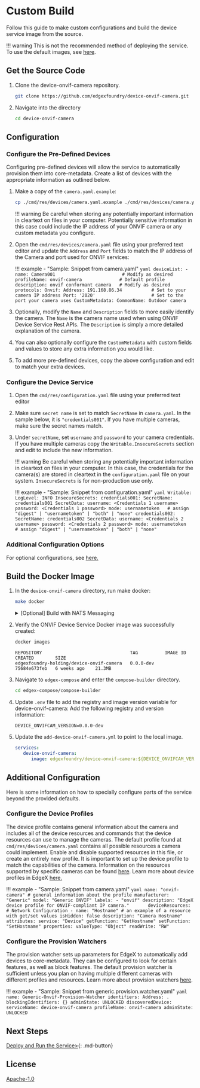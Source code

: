 # Custom Build

Follow this guide to make custom configurations and build the device service image from the source.

!!! warning
      This is not the recommended method of deploying the service. To use the default images, see [here](./deployment.md).

## Get the Source Code

1. Clone the device-onvif-camera repository.
   ```bash
   git clone https://github.com/edgexfoundry/device-onvif-camera.git
   ```
   
2. Navigate into the directory
   ```bash
   cd device-onvif-camera
   ```


## Configuration

### Configure the Pre-Defined Devices

Configuring pre-defined devices will allow the service to automatically provision them into core-metadata. Create a list of devices with the appropriate information as outlined below.

1. Make a copy of the `camera.yaml.example`:  
   ```bash
   cp ./cmd/res/devices/camera.yaml.example ./cmd/res/devices/camera.yaml
   ```

    !!! warning
        Be careful when storing any potentially important information in cleartext on files in your computer. Potentially sensitive information in this case could include the IP address of your ONVIF camera or any custom metadata you configure.

2. Open the `cmd/res/devices/camera.yaml` file using your preferred text editor and update the `Address` and `Port` fields to match the IP address of the Camera and port used for ONVIF services:
    
    !!! example - "Sample: Snippet from camera.yaml"
        ```yaml
        deviceList:
        - name: Camera001                         # Modify as desired
           profileName: onvif-camera              # Default profile
           description: onvif conformant camera   # Modify as desired
           protocols:
              Onvif:
                 Address: 191.168.86.34           # Set to your camera IP address
                 Port: '2020'                     # Set to the port your camera uses
              CustomMetadata:
                 CommonName: Outdoor camera
        ```

3. Optionally, modify the `Name` and `Description` fields to more easily identify the camera. The `Name` is the camera name used when using ONVIF Device Service Rest APIs. The `Description` is simply a more detailed explanation of the camera.
4. You can also optionally configure the `CustomMetadata` with custom fields and values to store any extra information you would like.

5. To add more pre-defined devices, copy the above configuration and edit to match your extra devices.


### Configure the Device Service
1. Open the `cmd/res/configuration.yaml` file using your preferred text editor

2. Make sure `secret name` is set to match `SecretName` in `camera.yaml`. In the sample below, it is `"credentials001"`. If you have multiple cameras, make sure the secret names match.
 
3. Under `secretName`, set `username` and `password` to your camera credentials. If you have multiple cameras copy the `Writable.InsecureSecrets` section and edit to include the new information.

    !!! warning
        Be careful when storing any potentially important information in cleartext on files in your computer. In this case, the credentials for the camera(s) are stored in cleartext in the `configuration.yaml` file on your system.
        `InsecureSecrets` is for non-production use only.

    !!! example - "Sample: Snippet from configuration.yaml"
        ```yaml
        Writable:
        LogLevel: INFO
        InsecureSecrets:
           credentials001:
              SecretName: credentials001
              SecretData:
                 username: <Credentials 1 username>
                 password: <Credentials 1 password>
                 mode: usernametoken   # assign "digest" | "usernametoken" | "both" | "none"
           credentials002:
              SecretName: credentials002
              SecretData:
                 username: <Credentials 2 username>
                 password: <Credentials 2 password>
                 mode: usernametoken    # assign "digest" | "usernametoken" | "both" | "none"
        ```

### Additional Configuration Options
For optional configurations, see [here.](#additional-configuration)

## Build the Docker Image

1. In the `device-onvif-camera` directory, run make docker:
      ```bash
      make docker
      ```
      <details>
      <summary>[Optional] Build with NATS Messaging</summary>
            Currently, the NATS Messaging capability (NATS MessageBus) is opt-in at build time. This means that the published Docker image and Snaps do not include the NATS messaging capability. To build the docker image using NATS, run make docker-nats:
            ```bash
            make docker-nats
            ```
            See [Compose Builder](https://github.com/edgexfoundry/edgex-compose/tree/main/compose-builder#gen) `nat-bus` option to generate compose file for NATS and local dev images.
      </details>

2. Verify the ONVIF Device Service Docker image was successfully created:
      ```bash
      docker images
      ```
      ```docker
      REPOSITORY                                 TAG          IMAGE ID       CREATED        SIZE
      edgexfoundry-holding/device-onvif-camera   0.0.0-dev    75684e673feb   6 weeks ago    21.3MB
      ```   

3. Navigate to `edgex-compose` and enter the `compose-builder` directory.     
      ```bash
      cd edgex-compose/compose-builder
   ```

4. Update `.env` file to add the registry and image version variable for device-onvif-camera:
      Add the following registry and version information:
      ```env
      DEVICE_ONVIFCAM_VERSION=0.0.0-dev
      ```

5. Update the `add-device-onvif-camera.yml` to point to the local image.
      ```yml
      services:
         device-onvif-camera:
            image: edgexfoundry/device-onvif-camera:${DEVICE_ONVIFCAM_VERSION}
      ```

## Additional Configuration

Here is some information on how to specially configure parts of the service beyond the provided defaults.  

### Configure the Device Profiles

The device profile contains general information about the camera and includes all of the device resources and commands that the device resources can use to manage the cameras. The default profile found at `cmd/res/devices/camera.yaml` contains all possible resources a camera could implement. Enable and disable supported resources in this file, or create an entirely new profile. It is important to set up the device profile to match the capabilities of the camera. Information on the resources supported by specific cameras can be found [here](../supplementary-info/ONVIF-protocol.md#tested-onvif-cameras). Learn more about device profiles in EdgeX [here.](https://docs.edgexfoundry.org/1.2/microservices/device/profile/Ch-DeviceProfile/)

!!! example - "Sample: Snippet from camera.yaml"
       ```yaml
       name: "onvif-camera" # general information about the profile
       manufacturer:  "Generic"
       model: "Generic ONVIF"
       labels:
         - "onvif"
       description: "EdgeX device profile for ONVIF-compliant IP camera."      
       deviceResources:
         # Network Configuration
         - name: "Hostname" # an example of a resource with get/set values
           isHidden: false
           description: "Camera Hostname"
           attributes:
             service: "Device"
             getFunction: "GetHostname"
             setFunction: "SetHostname"
           properties:
             valueType: "Object"
             readWrite: "RW"
       ```

### Configure the Provision Watchers

The provision watcher sets up parameters for EdgeX to automatically add devices to core-metadata. They can be configured to look for certain features, as well as block features. The default provision watcher is sufficient unless you plan on having multiple different cameras with different profiles and resources. Learn more about provision watchers [here](https://docs.edgexfoundry.org/2.2/microservices/core/metadata/Ch-Metadata/#provision-watcher).
 
!!! example - "Sample: Snippet from generic.provision.watcher.yaml"
    ```yaml
    name: Generic-Onvif-Provision-Watcher
    identifiers:
      Address: .
    blockingIdentifiers: {}
    adminState: UNLOCKED
    discoveredDevice:
        serviceName: device-onvif-camera
        profileName: onvif-camera
        adminState: UNLOCKED
    ```

## Next Steps
[Deploy and Run the Service>](./deployment.md){: .md-button}

## License

[Apache-1.0](https://github.com/edgexfoundry-holding/device-onvif-camera/blob/main/LICENSE)
